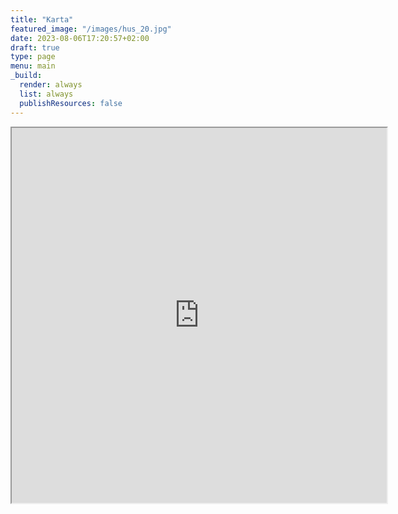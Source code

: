 ```yaml
---
title: "Karta"
featured_image: "/images/hus_20.jpg"
date: 2023-08-06T17:20:57+02:00
draft: true
type: page
menu: main
_build:
  render: always
  list: always
  publishResources: false
---
```


<iframe  
width="600" 
height="600" 
src="https://www.google.com/maps/embed/v1/place?key=AIzaSyBrfmedejImZUnpUMnDXUIx3h-YUOjK6fg&q=Lurevägen+167-203,+374+91+Asarum&center=56.2838987,14.8783698&maptype=satellite" 
>
</iframe>